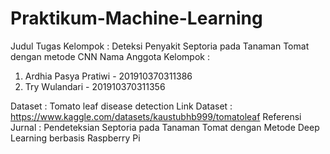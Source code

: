 # Praktikum-Machine-Learning

Judul Tugas Kelompok : Deteksi Penyakit Septoria pada Tanaman Tomat dengan metode CNN
Nama Anggota Kelompok : 
1. Ardhia Pasya Pratiwi - 201910370311386
2. Try Wulandari - 201910370311356

Dataset : Tomato leaf disease detection 
Link Dataset : https://www.kaggle.com/datasets/kaustubhb999/tomatoleaf
Referensi Jurnal : Pendeteksian Septoria pada Tanaman Tomat dengan Metode Deep Learning berbasis Raspberry Pi 
